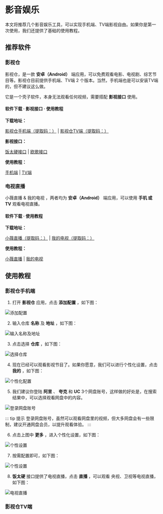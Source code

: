 # 影音娱乐

本文将推荐几个影音娱乐工具，可以实现手机端、TV端影视自由。如果你是第一次使用，我们还提供了基础的使用教程。

## 推荐软件

### 影视仓

影视仓，是一款 **安卓（Android）** 端应用，可以免费观看电影、电视剧、综艺节目等。影视仓目前提供手机端、TV端 2 个版本。当然，手机端也是可以安装TV端的，但不建议这么做。

它是一个壳子软件，本身无法观看任何视频，需要搭配 **影视接口** 使用。

#### 软件下载 · 影视接口 · 使用教程

**下载地址：**

[影视仓手机端（提取码：）]() | [影视仓TV端（提取码：）]()

**影视接口：**

[饭太硬接口](https://www.xn--sss604efuw.com/) | [欧歌接口](https://tv.nxog.top/)

**使用教程：**

[手机端](#影视仓手机端) | [TV端](#影视仓tv端)

### 电视直播

小薇直播 & 我的电视 ，两者均为 **安卓（Android）** 端应用，可以使用 **手机 或 TV** 观看电视直播。

#### 软件下载 · 使用教程

**下载地址：**

[小薇直播（提取码：）]() | [我的电视（提取码：）]()

**使用教程：**

[小薇直播](#影视仓手机端) | [我的电视](#影视仓tv端)

## 使用教程

### 影视仓手机端

1. 打开 **影视仓** 应用，点击 **添加配置** ，如下图：

![添加配置](https://img.qxiansen.online/file/AgACAgUAAyEGAASG4H8TAAMmZ4EzLdf-OY1n2qH0dzr7Gj_oBXoAAjPBMRv3vQlUePcLKkHSOdoBAAMCAAN3AAM2BA.jpg)

2. 输入仓库 **名称** 及 **地址** ，如下图：

![输入名称及地址](https://img.qxiansen.online/file/AgACAgUAAyEGAASG4H8TAAMnZ4EzikZBh2fSJ-vVAcW5jmokfnoAAjjBMRv3vQlUlfeE-h6nc00BAAMCAAN3AAM2BA.jpg)

3. 点击选择 **仓库** ，如下图：

![选择仓库](https://img.qxiansen.online/file/AgACAgUAAyEGAASG4H8TAAMpZ4E1TRj7dDkD80n6l3poJov--E0AAj7BMRv3vQlU77QuwGAp1AMBAAMCAAN3AAM2BA.jpg)

4. 现在已经可以观看影视节目了。如果你愿意，我们可以进行个性化设置，点击 **我的** ，如下图：

![个性化配置](https://img.qxiansen.online/file/AgACAgUAAyEGAASG4H8TAAMqZ4E2XlGwS6a0HwoZJaaWt0QwTmcAAkbBMRv3vQlURh8f0dQ0H_kBAAMCAAN3AAM2BA.jpg)

5. 我们建议你登陆 **阿里** 、 **夸克** 和 **UC** 3个网盘账号，这样做的好处是，在搜索结果中，可以选择观看网盘中的内容。

![登录网盘账号](https://img.qxiansen.online/file/AgACAgUAAyEGAASG4H8TAAMrZ4E3WSgDiFLgy7SpcXwdt4KyDk4AAkjBMRv3vQlUPi4DlecG1yQBAAMCAAN3AAM2BA.jpg)

::: tip 提示
登录网盘账号，虽然可以观看网盘里的视频，但大多网盘会有一些限制，建议开通网盘会员，以提升观看体验。
:::

6. 点击上图中 **更多** ，进入个性化设置，如下图：

![个性设置](https://img.qxiansen.online/file/AgACAgUAAyEGAASG4H8TAAMsZ4E3r2RdylMLyz7DR2PozN3bLGQAAknBMRv3vQlUG1ACvISqMHMBAAMCAAN3AAM2BA.jpg)

7. 按需配置即可，如下图：

![个性设置](https://img.qxiansen.online/file/AgACAgUAAyEGAASG4H8TAAMtZ4E39nRgX1-0xHLFrLQ1iLyN5AgAAkvBMRv3vQlUU2K-HMD8vMMBAAMCAAN3AAM2BA.jpg)

8. **饭太硬** 接口提供了电视直播，点击 **直播** ，可以观看 央视、卫视等电视直播，如下图：

![电视直播](https://img.qxiansen.online/file/AgACAgUAAyEGAASG4H8TAAMuZ4E4WM6RGGDmplVclXH8bjvunpAAAk3BMRv3vQlUJAxGDQAB9yU9AQADAgADdwADNgQ.jpg)

### 影视仓TV端






